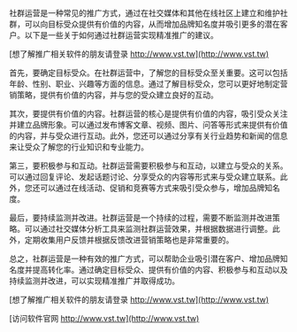 社群运营是一种常见的推广方式，通过在社交媒体和其他在线社区上建立和维护社群，可以向目标受众提供有价值的内容，从而增加品牌知名度并吸引更多的潜在客户。以下是一些关于如何通过社群运营实现精准推广的建议。

[想了解推广相关软件的朋友请登录 http://www.vst.tw](http://www.vst.tw)

首先，要确定目标受众。在社群运营中，了解您的目标受众至关重要。这可以包括年龄、性别、职业、兴趣等方面的信息。通过了解目标受众，您可以更好地制定营销策略，提供有价值的内容，并与您的受众建立良好的互动。

其次，要提供有价值的内容。社群运营的核心是提供有价值的内容，吸引受众关注并建立品牌形象。可以通过发布博客文章、视频、图片、问答等形式来提供有价值的内容，并与受众进行互动。此外，您还可以通过分享有关行业趋势和新闻的信息来让受众了解您的行业知识和专业能力。

第三，要积极参与和互动。社群运营需要积极参与和互动，以建立与受众的关系。可以通过回复评论、发起话题讨论、分享受众的内容等形式来与受众建立联系。此外，您还可以通过在线活动、促销和竞赛等方式来吸引受众参与，增加品牌知名度。

最后，要持续监测并改进。社群运营是一个持续的过程，需要不断监测并改进策略。可以通过社交媒体分析工具来监测社群运营效果，并根据数据进行调整。此外，定期收集用户反馈并根据反馈改进营销策略也是非常重要的。

总之，社群运营是一种有效的推广方式，可以帮助企业吸引潜在客户、增加品牌知名度并提高转化率。通过确定目标受众、提供有价值的内容、积极参与和互动以及持续监测并改进，可以实现精准推广并取得成功。

[想了解推广相关软件的朋友请登录 http://www.vst.tw](http://www.vst.tw)


[访问软件官网 http://www.vst.tw](http://www.vst.tw)
